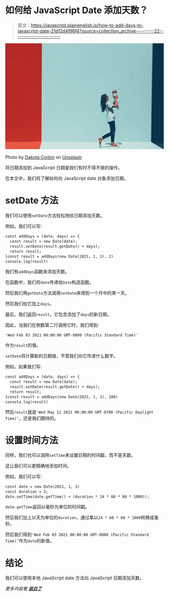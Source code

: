 # 如何给 JavaScript Date 添加天数？

> 原文：<https://javascript.plainenglish.io/how-to-add-days-to-javascript-date-21d12d4f96f4?source=collection_archive---------22----------------------->

![](img/1216cb023293dc925dfc2588fdd8596e.png)

Photo by [Dakota Corbin](https://unsplash.com/@thedakotacorbin?utm_source=medium&utm_medium=referral) on [Unsplash](https://unsplash.com?utm_source=medium&utm_medium=referral)

将日期添加到 JavaScript 日期是我们有时不得不做的操作。

在本文中，我们将了解如何向 JavaScript date 对象添加日期。

# setDate 方法

我们可以使用`setDate`方法轻松地给日期添加天数。

例如，我们可以写:

```
const addDays = (date, days) => {
  const result = new Date(date);
  result.setDate(result.getDate() + days);
  return result;
}const result = addDays(new Date(2021, 1, 1), 2)
console.log(result)
```

我们有`addDays`函数来添加天数。

在函数中，我们将`date`传递给`Date`构造函数。

然后我们用`getDate`方法调用`setDate`来得到一个月中的某一天。

然后我们给它加上`days`。

最后，我们返回`result`，它包含添加了`days`的新日期。

因此，当我们在倒数第二行调用它时，我们得到:

```
'Wed Feb 03 2021 00:00:00 GMT-0800 (Pacific Standard Time)'
```

作为`result`的值。

`setDate`将计算新的日期值，不管我们向它传递什么数字。

例如，如果我们写:

```
const addDays = (date, days) => {
  const result = new Date(date);
  result.setDate(result.getDate() + days);
  return result;
}const result = addDays(new Date(2021, 1, 1), 100)
console.log(result)
```

然后`result`就是`'Wed May 12 2021 00:00:00 GMT-0700 (Pacific Daylight Time)’`，还是我们期待的。

# 设置时间方法

同样，我们也可以调用`setTime`来设置日期的时间戳，而不是天数。

这让我们可以更精确地添加时间。

例如，我们可以写:

```
const date = new Date(2021, 1, 1)
const duration = 2;
date.setTime(date.getTime() + (duration * 24 * 60 * 60 * 1000));
```

`date.getTime`返回以毫秒为单位的时间戳。

然后我们加上以天为单位的`duration`，通过乘以`24 * 60 * 60 * 1000`转换成毫秒。

然后我们得到`'Wed Feb 03 2021 00:00:00 GMT-0800 (Pacific Standard Time)’`作为`date`的新值。

# 结论

我们可以使用本地 JavaScript date 方法向 JavaScript 日期添加天数。

*更多内容看* [***说白了***](http://plainenglish.io/)